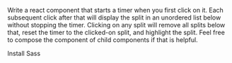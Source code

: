 Write a react component that starts a timer when you first click on it. Each subsequent click after that will display the split in an unordered list below without stopping the timer. Clicking on any split will remove all splits below that, reset the timer to the clicked-on split, and highlight the split. Feel free to compose the component of child components if that is helpful.

Install Sass
